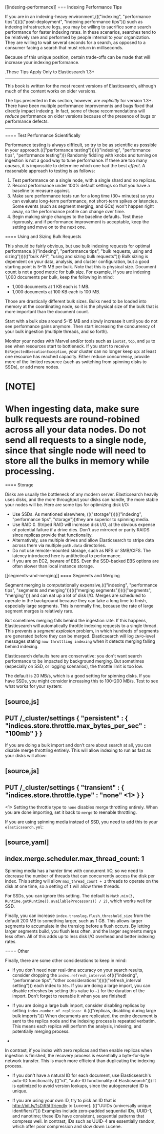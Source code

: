 [[indexing-performance]]
=== Indexing Performance Tips

If you are in an indexing-heavy environment,((("indexing", "performance tips")))((("post-deployment", "indexing performance tips"))) such as indexing infrastructure
logs, you may be willing to sacrifice some search performance for faster indexing
rates.  In these scenarios, searches tend to be relatively rare and performed
by people internal to your organization.  They are willing to wait several
seconds for a search, as opposed to a consumer facing a search that must
return in milliseconds.

Because of this unique position, certain trade-offs can be made
that will increase your indexing performance.

.These Tips Apply Only to Elasticsearch 1.3+
****
This book is written for the most recent versions of Elasticsearch, although much
of the content works on older versions.

The tips presented in this section, however, are _explicitly_ for version 1.3+.  There
have been multiple performance improvements and bugs fixed that directly impact
indexing.  In fact, some of these recommendations will _reduce_ performance on
older versions because of the presence of bugs or performance defects.
****

==== Test Performance Scientifically

Performance testing is always difficult, so try to be as scientific as possible
in your approach.((("performance testing")))((("indexing", "performance tips", "performance testing")))  Randomly fiddling with knobs and turning on ingestion is not
a good way to tune performance.  If there are too many _causes_, it is impossible
to determine which one had the best _effect_. A reasonable approach to testing is as follows:

1. Test performance on a single node, with a single shard and no replicas.
2. Record performance under 100% default settings so that you have a baseline to
measure against.
3. Make sure performance tests run for a long time (30+ minutes) so you can
evaluate long-term performance, not short-term spikes or latencies.  Some events
(such as segment merging, and GCs) won't happen right away, so the performance
profile can change over time.
4. Begin making single changes to the baseline defaults.  Test these rigorously,
and if performance improvement is acceptable, keep the setting and move on to the
next one.

==== Using and Sizing Bulk Requests

This should be fairly obvious, but use bulk indexing requests for optimal performance.((("indexing", "performance tips", "bulk requests, using and sizing")))((("bulk API", "using and sizing bulk requests")))
Bulk sizing is dependent on your data, analysis, and cluster configuration, but
a good starting point is 5&#x2013;15 MB per bulk.  Note that this is physical size.
Document count is not a good metric for bulk size.  For example, if you are
indexing 1,000 documents per bulk, keep the following in mind:

- 1,000 documents at 1 KB each is 1 MB.
- 1,000 documents at 100 KB each is 100 MB.

Those are drastically different bulk sizes.  Bulks need to be loaded into memory
at the coordinating node, so it is the physical size of the bulk that is more
important than the document count.

Start with a bulk size around 5&#x2013;15 MB and slowly increase it until you do not
see performance gains anymore.  Then start increasing the concurrency of your
bulk ingestion (multiple threads, and so forth).

Monitor your nodes with Marvel and/or tools such as `iostat`, `top`, and `ps` to see
when resources start to bottleneck.  If you start to receive `EsRejectedExecutionException`,
your cluster can no longer keep up: at least one resource has reached capacity. Either reduce concurrency, provide more of the limited resource (such as switching from spinning disks to SSDs), or add more nodes.

[NOTE]
====
When ingesting data, make sure bulk requests are round-robined across all your
data nodes.  Do not send all requests to a single node, since that single node
will need to store all the bulks in memory while processing.
====

==== Storage

Disks are usually the bottleneck of any modern server.  Elasticsearch heavily uses disks, and the more throughput your disks can handle, the more stable your nodes will be. Here are some tips for optimizing disk I/O:

- Use SSDs.  As mentioned elsewhere, ((("storage")))((("indexing", "performance tips", "storage")))they are superior to spinning media.
- Use RAID 0.  Striped RAID will increase disk I/O, at the obvious expense of
potential failure if a drive dies.  Don't use mirrored or parity RAIDS since
replicas provide that functionality.
- Alternatively, use multiple drives and allow Elasticsearch to stripe data across
them via multiple `path.data` directories.
- Do not use remote-mounted storage, such as NFS or SMB/CIFS.  The latency introduced
here is antithetical to performance.
- If you are on EC2, beware of EBS.  Even the SSD-backed EBS options are often slower
than local instance storage.

[[segments-and-merging]]
==== Segments and Merging

Segment merging is computationally expensive,((("indexing", "performance tips", "segments and merging")))((("merging segments")))((("segments", "merging"))) and can eat up a lot of disk I/O.
Merges are scheduled to operate in the background because they can take a long
time to finish, especially large segments.  This is normally fine, because the
rate of large segment merges is relatively rare.

But sometimes merging falls behind the ingestion rate.  If this happens, Elasticsearch
will automatically throttle indexing requests to a single thread.  This prevents
a _segment explosion_ problem, in which hundreds of segments are generated before
they can be merged. Elasticsearch will log `INFO`-level messages stating `now
throttling indexing` when it detects merging falling behind indexing.

Elasticsearch defaults here are conservative: you don't want search performance
to be impacted by background merging.  But sometimes (especially on SSD, or logging
scenarios), the throttle limit is too low.

The default is 20 MB/s, which is a good setting for spinning disks.  If you have
SSDs, you might consider increasing this to 100&#x2013;200 MB/s.  Test to see what works
for your system:

[source,js]
----
PUT /_cluster/settings
{
    "persistent" : {
        "indices.store.throttle.max_bytes_per_sec" : "100mb"
    }
}
----

If you are doing a bulk import and don't care about search at all, you can disable
merge throttling entirely.  This will allow indexing to run as fast as your
disks will allow:

[source,js]
----
PUT /_cluster/settings
{
    "transient" : {
        "indices.store.throttle.type" : "none" <1>
    }
}
----
<1> Setting the throttle type to `none` disables merge throttling entirely.  When
you are done importing, set it back to `merge` to reenable throttling.

If you are using spinning media instead of SSD, you need to add this to your
`elasticsearch.yml`:

[source,yaml]
----
index.merge.scheduler.max_thread_count: 1
----

Spinning media has a harder time with concurrent I/O, so we need to decrease
the number of threads that can concurrently access the disk per index.  This setting
will allow `max_thread_count + 2` threads to operate on the disk at one time,
so a setting of `1` will allow three threads.

For SSDs, you can ignore this setting.  The default is
`Math.min(3, Runtime.getRuntime().availableProcessors() / 2)`, which works well
for SSD.

Finally, you can increase `index.translog.flush_threshold_size` from the default
200 MB to something larger, such as 1 GB.  This allows larger segments to accumulate
in the translog before a flush occurs.  By letting larger segments build, you
flush less often, and the larger segments merge less often.  All of this adds up
to less disk I/O overhead and better indexing rates.

==== Other

Finally, there are some other considerations to keep in mind:

- If you don't need near real-time accuracy on your search results, consider
dropping the `index.refresh_interval` of((("indexing", "performance tips", "other considerations")))((("refresh_interval setting"))) each index to `30s`.  If you are doing
a large import, you can disable refreshes by setting this value to `-1` for the
duration of the import.  Don't forget to reenable it when you are finished!

- If you are doing a large bulk import, consider disabling replicas by setting
`index.number_of_replicas: 0`.((("replicas, disabling during large bulk imports")))  When documents are replicated, the entire document
is sent to the replica node and the indexing process is repeated verbatim.  This
means each replica will perform the analysis, indexing, and potentially merging
process.
+
In contrast, if you index with zero replicas and then enable replicas when ingestion
is finished, the recovery process is essentially a byte-for-byte network transfer.
This is much more efficient than duplicating the indexing process.

- If you don't have a natural ID for each document, use Elasticsearch's auto-ID
functionality.((("id", "auto-ID functionality of Elasticsearch")))  It is optimized to avoid version lookups, since the autogenerated
ID is unique.

- If you are using your own ID, try to pick an ID that is http://bit.ly/1sDiR5t[friendly to Lucene]. ((("UUIDs (universally unique identifiers)"))) Examples include zero-padded
sequential IDs, UUID-1, and nanotime; these IDs have consistent, sequential
patterns that compress well.  In contrast, IDs such as UUID-4 are essentially
random, which offer poor compression and slow down Lucene.









